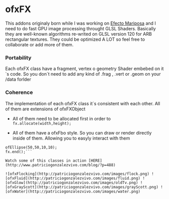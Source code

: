 # ofxFX #

This addons originaly born while I was working on [Efecto Mariposa](http://patriciogonzalezvivo.com/butterfly.html "Efecto Mariposa") and I need to do fast GPU image processing throught GLSL Shaders.
Basically they are well-known algorithms re-writed on GLSL version 120 for ARB rectangular textures.
They could be optimized A LOT so feel free to collaborate or add more of them.

### Portability ###
Each ofxFX class have a fragment, vertex o geometry Shader embebed on it´s code. So you don´t need to add any kind of .frag , .vert or .geom on your /data forlder

### Coherence ###
The implementation of each ofxFX class it´s consistent with each other. All of them are extensions of ofxFXObject

* All of them need to be allocated first in order to 
```fx.allocate(width,height);```

* All of them have a ofxFbo style. So you can draw or render directly inside of them. Allowing you to easyly interact with them
```fx.begin();
ofEllipse(50,50,10,10);
fx.end();```

Watch some of this classes in action [HERE](http://www.patriciogonzalezvivo.com/blog/?p=488)

![ofxFlocking](http://patriciogonzalezvivo.com/images/flock.png) ![ofxFluid](http://patriciogonzalezvivo.com/images/fluid.png) ![ofxGlow](http://patriciogonzalezvivo.com/images/oldTv.png) ![ofxGrayScott](http://patriciogonzalezvivo.com/images/grayScott.png) ![ofxWater](http://patriciogonzalezvivo.com/images/water.png)
